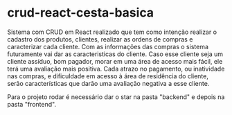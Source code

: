 # crud-react-cesta-basica
Sistema com CRUD em React realizado que tem como intenção realizar o cadastro dos produtos,
clientes, realizar as ordens de compras e caracterizar cada cliente.
Com as informações das compras o sistema futuramente vai
dar as caracteristicas do cliente.
Caso esse cliente seja um cliente assíduo, bom pagador, morar em uma área de acesso mais fácil,
 ele terá uma avaliação mais positiva.
Cada atrazo no pagamento, ou inatividade nas compras, e dificuldade em acesso à área de residência do cliente, serão características que darão uma avaliação negativa a esse cliente.

<!-- NOTA: O projeto foi iniciado após avaliar que 3 donos de empresas de cesta básica locais tem
a necessidade de um sistema assim. -->

Para o projeto rodar é necessário dar o star na pasta "backend" e depois na pasta "frontend".

<!-- NOTA 2: O db.json que está dentro da pasta frontend é para realizar um teste na search bar. -->
